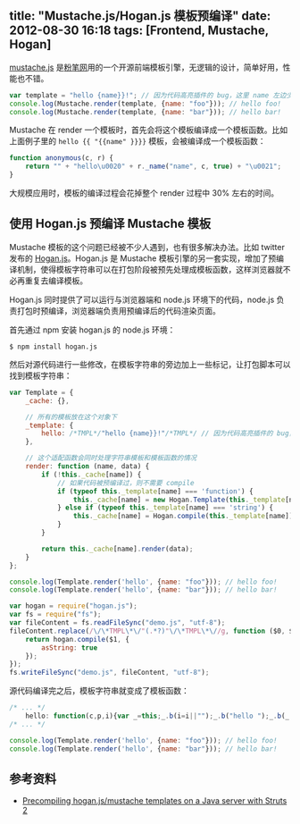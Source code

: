 title: "Mustache.js/Hogan.js 模板预编译"
date: 2012-08-30 16:18
tags: [Frontend, Mustache, Hogan]
---

[mustache.js](https://github.com/janl/mustache.js) 是[粉笔网](http://fenbi.com)用的一个开源前端模板引擎，无逻辑的设计，简单好用，性能也不错。

``` javascript 一个简单的 mustache.js 渲染例子 demo.js
var template = "hello {name}}!"; // 因为代码高亮插件的 bug，这里 name 左边少了一个 {，实际代码中要加上
console.log(Mustache.render(template, {name: "foo"})); // hello foo!
console.log(Mustache.render(template, {name: "bar"})); // hello bar!
```

Mustache 在 render 一个模板时，首先会将这个模板编译成一个模板函数。比如上面例子里的 `hello {{ "{{name" }}}}` 模板，会被编译成一个模板函数：

``` javascript
function anonymous(c, r) {
    return "" + "hello\u0020" + r._name("name", c, true) + "\u0021";
}
```

大规模应用时，模板的编译过程会花掉整个 render 过程中 30% 左右的时间。

## 使用 Hogan.js 预编译 Mustache 模板

Mustache 模板的这个问题已经被不少人遇到，也有很多解决办法。比如 twitter 发布的 [Hogan.js](http://twitter.github.com/hogan.js)。Hogan.js 是 Mustache 模板引擎的另一套实现，增加了预编译机制，使得模板字符串可以在打包阶段被预先处理成模板函数，这样浏览器就不必再重复去编译模板。

Hogan.js 同时提供了可以运行与浏览器端和 node.js 环境下的代码，node.js 负责打包时预编译，浏览器端负责用预编译后的代码渲染页面。

首先通过 npm 安装 hogan.js 的 node.js 环境：

```
$ npm install hogan.js
```

然后对源代码进行一些修改，在模板字符串的旁边加上一些标记，让打包脚本可以找到模板字符串：
``` javascript 修改后的例子 demo.js
var Template = {
    _cache: {},

    // 所有的模板放在这个对象下
    _template: {
        hello: /*TMPL*/"hello {name}}!"/*TMPL*/ // 因为代码高亮插件的 bug，这里 name 左边少了一个 {，实际代码中要加上
    },

    // 这个适配函数会同时处理字符串模板和模板函数的情况
    render: function (name, data) {
        if (!this._cache[name]) {
            // 如果代码被预编译过，则不需要 compile
            if (typeof this._template[name] === 'function') {
                this._cache[name] = new Hogan.Template(this._template[name]);
            } else if (typeof this._template[name] === 'string') {
                this._cache[name] = Hogan.compile(this._template[name]);
            }
        }

        return this._cache[name].render(data);
    }
};

console.log(Template.render('hello', {name: "foo"})); // hello foo!
console.log(Template.render('hello', {name: "bar"})); // hello bar!
```

``` javascript nodejs 环境中的预编译过程
var hogan = require("hogan.js");
var fs = require("fs");
var fileContent = fs.readFileSync("demo.js", "utf-8");
fileContent.replace(/\/\*TMPL\*\/"(.*?)"\/\*TMPL\*\//g, function ($0, $1) {
    return hogan.compile($1, {
        asString: true
    });
});
fs.writeFileSync("demo.js", fileContent, "utf-8");
```

源代码编译完之后，模板字符串就变成了模板函数：
``` javascript
/* ... */
    hello: function(c,p,i){var _=this;_.b(i=i||"");_.b("hello ");_.b(_.v(_.f("name",c,p,0)));_.b("!");return _.fl();;}
/* ... */

console.log(Template.render('hello', {name: "foo"})); // hello foo!
console.log(Template.render('hello', {name: "bar"})); // hello bar!
```

## 参考资料

* [Precompiling hogan.js/mustache templates on a Java server with Struts 2](http://www.grobmeier.de/precompiling-hogan-jsmustache-templates-on-a-java-server-with-struts-2-16012012.html#.UD82lmhiivI)
